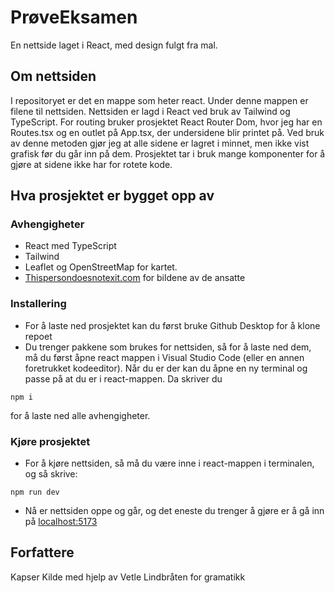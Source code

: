 # PrøveEksamen

En nettside laget i React, med design fulgt fra mal.

## Om nettsiden

I repositoryet er det en mappe som heter react. Under denne mappen er filene til nettsiden. Nettsiden er lagd i React ved bruk av Tailwind og TypeScript.
For routing bruker prosjektet React Router Dom, hvor jeg har en Routes.tsx og en outlet på App.tsx, der undersidene blir printet på. Ved bruk av denne metoden gjør jeg at alle sidene er lagret i minnet, men ikke vist grafisk før du går inn på dem.
Prosjektet tar i bruk mange komponenter for å gjøre at sidene ikke har for rotete kode.

## Hva prosjektet er bygget opp av

### Avhengigheter

* React med TypeScript
* Tailwind
* Leaflet og OpenStreetMap for kartet.
* [Thispersondoesnotexit.com](https://www.thispersondoesnotexit.com) for bildene av de ansatte

### Installering

* For å laste ned prosjektet kan du først bruke Github Desktop for å klone repoet
* Du trenger pakkene som brukes for nettsiden, så for å laste ned dem, må du først åpne react mappen i Visual Studio Code (eller en annen foretrukket kodeeditor). Når du er der kan du åpne en ny terminal og passe på at du er i react-mappen. Da skriver du
```
npm i
```
for å laste ned alle avhengigheter.

### Kjøre prosjektet

* For å kjøre nettsiden, så må du være inne i react-mappen i terminalen, og så skrive:
```
npm run dev
```
* Nå er nettsiden oppe og går, og det eneste du trenger å gjøre er å gå inn på [localhost:5173](http://localhost:5173/)

## Forfattere

Kapser Kilde med hjelp av Vetle Lindbråten for gramatikk
